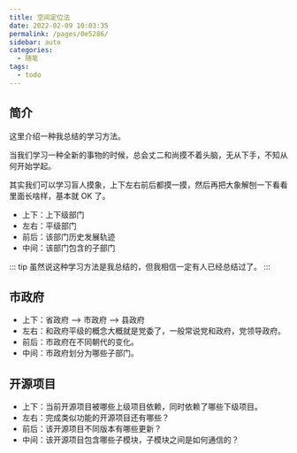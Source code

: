 ```yaml
---
title: 空间定位法
date: 2022-02-09 10:03:35
permalink: /pages/0e5286/
sidebar: auto
categories:
  - 随笔
tags:
  - todo
---
```


## 简介

这里介绍一种我总结的学习方法。

当我们学习一种全新的事物的时候，总会丈二和尚摸不着头脑，无从下手，不知从何开始学起。

其实我们可以学习盲人摸象，上下左右前后都摸一摸，然后再把大象解刨一下看看里面长啥样，基本就 OK 了。

- 上下：上下级部门
- 左右：平级部门
- 前后：该部门历史发展轨迹
- 中间：该部门包含的子部门

::: tip
虽然说这种学习方法是我总结的，但我相信一定有人已经总结过了。
:::

## 市政府

- 上下：省政府 --> 市政府 --> 县政府
- 左右：和政府平级的概念大概就是党委了，一般常说党和政府，党领导政府。
- 前后：市政府在不同朝代的变化。
- 中间：市政府划分为哪些子部门。

## 开源项目

- 上下：当前开源项目被哪些上级项目依赖，同时依赖了哪些下级项目。
- 左右：完成类似功能的开源项目还有哪些？
- 前后：该开源项目不同版本有哪些更新？
- 中间：该开源项目包含哪些子模块，子模块之间是如何通信的？
